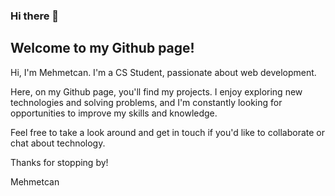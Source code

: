### Hi there 👋

## Welcome to my Github page!

Hi, I'm Mehmetcan. I'm a CS Student, passionate about web development.

Here, on my Github page, you'll find my projects. I enjoy exploring new technologies and solving problems, and I'm constantly looking for opportunities to improve my skills and knowledge.

Feel free to take a look around and get in touch if you'd like to collaborate or chat about technology.

Thanks for stopping by!

Mehmetcan
